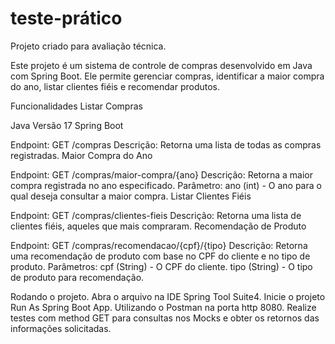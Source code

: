 # teste-prático
Projeto criado para avaliação técnica.

Este projeto é um sistema de controle de compras desenvolvido em Java com Spring Boot. Ele permite gerenciar compras, identificar a maior compra do ano, listar clientes fiéis e recomendar produtos.

Funcionalidades
Listar Compras

Java Versão 17
Spring Boot

Endpoint: GET /compras
Descrição: Retorna uma lista de todas as compras registradas.
Maior Compra do Ano

Endpoint: GET /compras/maior-compra/{ano}
Descrição: Retorna a maior compra registrada no ano especificado.
Parâmetro: ano (int) - O ano para o qual deseja consultar a maior compra.
Listar Clientes Fiéis

Endpoint: GET /compras/clientes-fieis
Descrição: Retorna uma lista de clientes fiéis, aqueles que mais compraram.
Recomendação de Produto

Endpoint: GET /compras/recomendacao/{cpf}/{tipo}
Descrição: Retorna uma recomendação de produto com base no CPF do cliente e no tipo de produto.
Parâmetros:
cpf (String) - O CPF do cliente.
tipo (String) - O tipo de produto para recomendação.

Rodando o projeto.
Abra o arquivo na IDE Spring Tool Suite4.
Inicie o projeto Run As Spring Boot App.
Utilizando o Postman na porta http 8080.
Realize testes com method GET para consultas nos Mocks e obter os retornos das informações solicitadas.
